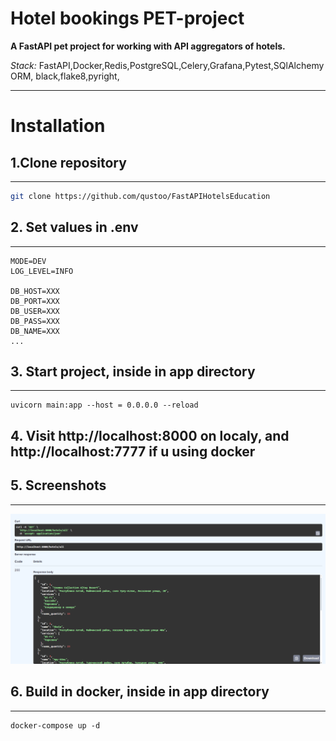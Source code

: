 
# Hotel bookings PET-project

**A FastAPI pet project for working with API aggregators of hotels.**

_Stack:_ FastAPI,Docker,Redis,PostgreSQL,Celery,Grafana,Pytest,SQlAlchemy ORM, black,flake8,pyright,
***
# Installation 
## 1.Clone repository
---
```bash
git clone https://github.com/qustoo/FastAPIHotelsEducation
```
## 2. Set values in .env
---
```
MODE=DEV
LOG_LEVEL=INFO

DB_HOST=XXX
DB_PORT=XXX
DB_USER=XXX
DB_PASS=XXX
DB_NAME=XXX
...
```
## 3. Start project, inside in app directory
---
```
uvicorn main:app --host = 0.0.0.0 --reload
```
## 4. Visit http://localhost:8000 on localy, and http://localhost:7777 if u using docker
## 5. Screenshots
---
![get all hotels](files_to_readme/all_hotels.png)
## 6. Build in docker,  inside in app directory
---
```
docker-compose up -d
```